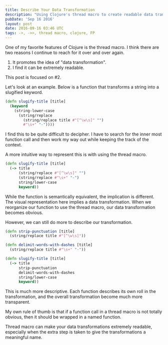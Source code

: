 ```yaml
---
title: Describe Your Data Transformation
description: "Using Clojure's thread macro to create readable data transformations that clearly describe the flow of operations."
pubDate: 'Sep 16 2016'
layout: post
date: 2016-09-16 03:46 UTC
tags: ->, ->>, thread macro, clojure, FP
---
```


One of my favorite features of Clojure is the thread macro. I think there are two reasons I continue to reach for it over and over again.

1. It promotes the idea of "data transformation".
2. I find it can be extremely readable.

This post is focused on #2.

Let's look at an example. Below is a function that transforms a string into a slugified keyword.

```clojure
(defn slugify-title [title]
  (keyword
    (string-lower-case
      (string/replace
        (string/replace title #"[^\w\s]" "")
        #"\s+" "-"))))

```

I find this to be quite difficult to decipher. I have to search for the inner most function call and then work my way out while keeping the track of the context.

A more intuitive way to represent this is with using the thread macro.

```clojure
(defn slugify-title [title]
  (-> title
      (string/replace #"[^\w\s]" "")
      (string/replace #"\s+" "-")
      string/lower-case
      keyword))
```

While the function is semantically equivalent, the implication is different. The visual representation here implies a data transformation. When we reorganize our function to use the thread macro, our data transformation becomes obvious.

However, we can still do more to describe our transformation.

```clojure
(defn strip-punctuation [title]
  (string/replace title #"[^\w\s]"))

(defn delimit-words-with-dashes [title]
  (string/replace title #"\s+" "-"))

(defn slugify-title [title]
  (-> title
      strip-punctuation
      delimit-words-with-dashes
      string/lower-case
      keyword))
```

This is much more descriptive. Each function describes its own roll in the transformation, and the overall transformation become much more transparent.


My own rule of thumb is that if a function call in a thread macro is not totally obvious, then it should be wrapped in a named function.

Thread macro can make your data transformations extremely readable, especially when the extra step is taken to give the transformations a meaningful name.
